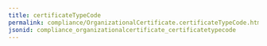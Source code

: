 ```yaml
---
title: certificateTypeCode
permalink: compliance/OrganizationalCertificate.certificateTypeCode.html
jsonid: compliance_organizationalcertificate_certificatetypecode
---
```


